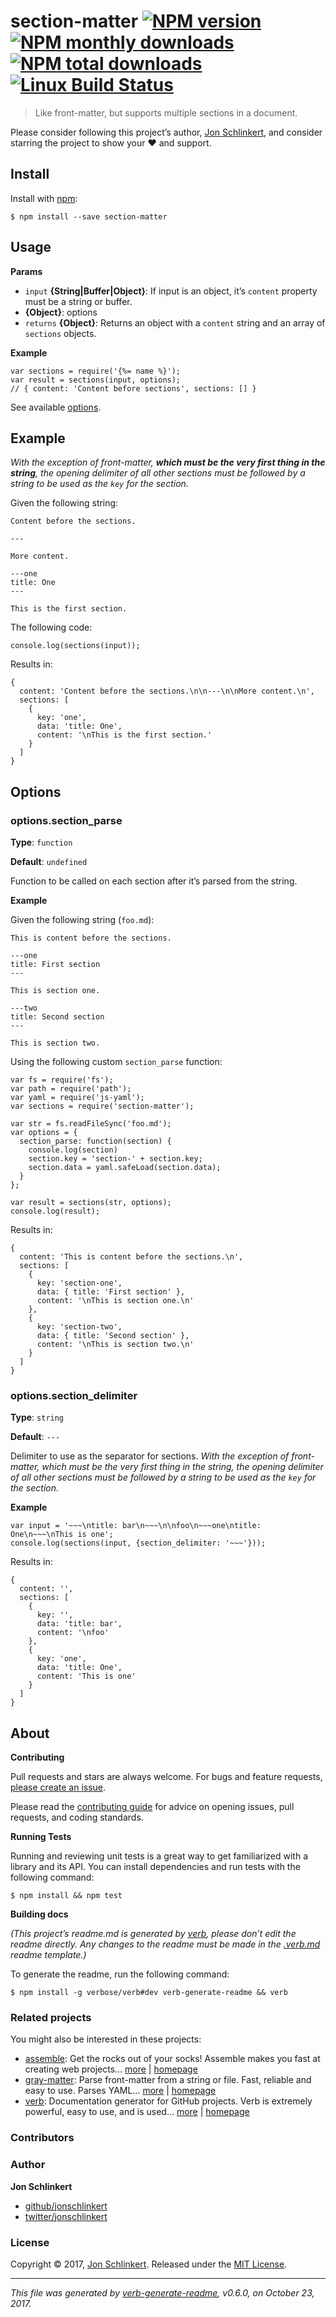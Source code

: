 section-matter [![NPM version](https://img.shields.io/npm/v/section-matter.svg?style=flat)](https://www.npmjs.com/package/section-matter) [![NPM monthly downloads](https://img.shields.io/npm/dm/section-matter.svg?style=flat)](https://npmjs.org/package/section-matter) [![NPM total downloads](https://img.shields.io/npm/dt/section-matter.svg?style=flat)](https://npmjs.org/package/section-matter) [![Linux Build Status](https://img.shields.io/travis/jonschlinkert/section-matter.svg?style=flat&label=Travis)](https://travis-ci.org/jonschlinkert/section-matter)
===============================================================================================================================================================================================================================================================================================================================================================================================================================================================================================================================================================================

> Like front-matter, but supports multiple sections in a document.

Please consider following this project’s author, [Jon Schlinkert](https://github.com/jonschlinkert), and consider starring the project to show your :heart: and support.

Install
-------

Install with [npm](https://www.npmjs.com/):

    $ npm install --save section-matter

Usage
-----

**Params**

-   `input` **{String|Buffer|Object}**: If input is an object, it’s `content` property must be a string or buffer.  
-   **{Object}**: options  
-   `returns` **{Object}**: Returns an object with a `content` string and an array of `sections` objects.

**Example**

    var sections = require('{%= name %}');
    var result = sections(input, options);
    // { content: 'Content before sections', sections: [] }

See available [options](#options).

Example
-------

*With the exception of front-matter, **which must be the very first thing in the string**, the opening delimiter of all other sections must be followed by a string to be used as the `key` for the section.*

Given the following string:

    Content before the sections.

    ---

    More content.

    ---one
    title: One
    ---

    This is the first section.

The following code:

    console.log(sections(input));

Results in:

    { 
      content: 'Content before the sections.\n\n---\n\nMore content.\n',
      sections: [
        { 
          key: 'one',
          data: 'title: One',
          content: '\nThis is the first section.' 
        } 
      ] 
    }

Options
-------

### options.section\_parse

**Type**: `function`

**Default**: `undefined`

Function to be called on each section after it’s parsed from the string.

**Example**

Given the following string (`foo.md`):

    This is content before the sections.

    ---one
    title: First section
    ---

    This is section one.

    ---two
    title: Second section
    ---

    This is section two.

Using the following custom `section_parse` function:

    var fs = require('fs');
    var path = require('path');
    var yaml = require('js-yaml');
    var sections = require('section-matter');

    var str = fs.readFileSync('foo.md');
    var options = {
      section_parse: function(section) {
        console.log(section)
        section.key = 'section-' + section.key;
        section.data = yaml.safeLoad(section.data);
      }
    };

    var result = sections(str, options);
    console.log(result);

Results in:

    {
      content: 'This is content before the sections.\n',
      sections: [
        {
          key: 'section-one',
          data: { title: 'First section' },
          content: '\nThis is section one.\n'
        },
        {
          key: 'section-two',
          data: { title: 'Second section' },
          content: '\nThis is section two.\n'
        }
      ]
    }

### options.section\_delimiter

**Type**: `string`

**Default**: `---`

Delimiter to use as the separator for sections. *With the exception of front-matter, which must be the very first thing in the string, the opening delimiter of all other sections must be followed by a string to be used as the `key` for the section.*

**Example**

    var input = '~~~\ntitle: bar\n~~~\n\nfoo\n~~~one\ntitle: One\n~~~\nThis is one';
    console.log(sections(input, {section_delimiter: '~~~'}));

Results in:

    {
      content: '',
      sections: [
        {
          key: '',
          data: 'title: bar',
          content: '\nfoo'
        },
        {
          key: 'one',
          data: 'title: One',
          content: 'This is one'
        }
      ]
    }

About
-----

**Contributing**

Pull requests and stars are always welcome. For bugs and feature requests, [please create an issue](../../issues/new).

Please read the [contributing guide](.github/contributing.md) for advice on opening issues, pull requests, and coding standards.

**Running Tests**

Running and reviewing unit tests is a great way to get familiarized with a library and its API. You can install dependencies and run tests with the following command:

    $ npm install && npm test

**Building docs**

*(This project’s readme.md is generated by [verb](https://github.com/verbose/verb-generate-readme), please don’t edit the readme directly. Any changes to the readme must be made in the [.verb.md](.verb.md) readme template.)*

To generate the readme, run the following command:

    $ npm install -g verbose/verb#dev verb-generate-readme && verb

### Related projects

You might also be interested in these projects:

-   [assemble](https://www.npmjs.com/package/assemble): Get the rocks out of your socks! Assemble makes you fast at creating web projects… [more](https://github.com/assemble/assemble) | [homepage](https://github.com/assemble/assemble "Get the rocks out of your socks! Assemble makes you fast at creating web projects. Assemble is used by thousands of projects for rapid prototyping, creating themes, scaffolds, boilerplates, e-books, UI components, API documentation, blogs, building websit")
-   [gray-matter](https://www.npmjs.com/package/gray-matter): Parse front-matter from a string or file. Fast, reliable and easy to use. Parses YAML… [more](https://github.com/jonschlinkert/gray-matter) | [homepage](https://github.com/jonschlinkert/gray-matter "Parse front-matter from a string or file. Fast, reliable and easy to use. Parses YAML front matter by default, but also has support for YAML, JSON, TOML or Coffee Front-Matter, with options to set custom delimiters. Used by metalsmith, assemble, verb and")
-   [verb](https://www.npmjs.com/package/verb): Documentation generator for GitHub projects. Verb is extremely powerful, easy to use, and is used… [more](https://github.com/verbose/verb) | [homepage](https://github.com/verbose/verb "Documentation generator for GitHub projects. Verb is extremely powerful, easy to use, and is used on hundreds of projects of all sizes to generate everything from API docs to readmes.")

### Contributors

### Author

**Jon Schlinkert**

-   [github/jonschlinkert](https://github.com/jonschlinkert)
-   [twitter/jonschlinkert](https://twitter.com/jonschlinkert)

### License

Copyright © 2017, [Jon Schlinkert](https://github.com/jonschlinkert). Released under the [MIT License](LICENSE).

------------------------------------------------------------------------

*This file was generated by [verb-generate-readme](https://github.com/verbose/verb-generate-readme), v0.6.0, on October 23, 2017.*
